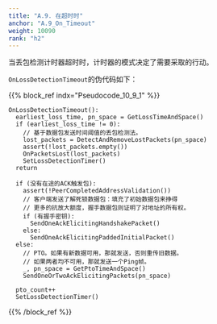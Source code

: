 ```yaml
---
title: "A.9. 在超时时"
anchor: "A.9_On_Timeout"
weight: 10090
rank: "h2"
---
```


当丢包检测计时器超时时，计时器的模式决定了需要采取的行动。

`OnLossDetectionTimeout`的伪代码如下：

{{% block_ref
indx="Pseudocode_10_9_1" %}}

```
OnLossDetectionTimeout():
  earliest_loss_time, pn_space = GetLossTimeAndSpace()
  if (earliest_loss_time != 0):
    // 基于数据包发送时间阈值的丢包检测法。
    lost_packets = DetectAndRemoveLostPackets(pn_space)
    assert(!lost_packets.empty())
    OnPacketsLost(lost_packets)
    SetLossDetectionTimer()
  return

  if (没有在途的ACK触发包):
    assert(!PeerCompletedAddressValidation())
    // 客户端发送了解死锁数据包：填充了初始数据包来挣得
    // 更多的抗放大额度，握手数据包则证明了对地址的所有权。
    if (有握手密钥):
      SendOneAckElicitingHandshakePacket()
    else:
      SendOneAckElicitingPaddedInitialPacket()
  else:
    // PTO。如果有新数据可用，那就发送，否则重传旧数据。
    // 如果两者均不可用，那就发送一个Ping帧。
    _, pn_space = GetPtoTimeAndSpace()
    SendOneOrTwoAckElicitingPackets(pn_space)

  pto_count++
  SetLossDetectionTimer()
```

{{% /block_ref %}}
